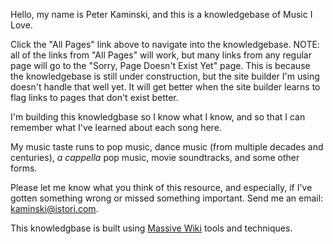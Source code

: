 Hello, my name is Peter Kaminski, and this is a knowledgebase of Music I Love.

Click the "All Pages" link above to navigate into the knowledgebase. NOTE: all of the links from "All Pages" will work, but many links from any regular page will go to the "Sorry, Page Doesn't Exist Yet" page. This is because the knowledgebase is still under construction, but the site builder I'm using doesn't handle that well yet. It will get better when the site builder learns to flag links to pages that don't exist better.

I'm building this knowledgbase so I know what I know, and so that I can remember what I've learned about each song here.

My music taste runs to pop music, dance music (from multiple decades and centuries), _a cappella_ pop music, movie soundtracks, and some other forms.

Please let me know what you think of this resource, and especially, if I've gotten something wrong or missed something important.  Send me an email: [kaminski@istori.com](mailto:kaminski@istori.com).

This knowledgbase is built using [Massive Wiki](https://massive.wiki/) tools and techniques.